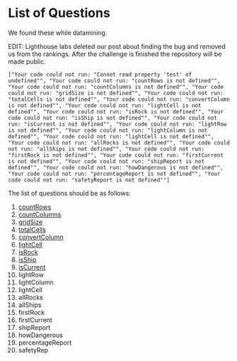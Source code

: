 # List of Questions

We found these while datamining.

EDIT: Lighthouse labs deleted our post about finding the bug and removed us from the rankings. After the challenge is finished the repository will be made public.

`
["Your code could not run: "Cannot read property 'test' of undefined"", "Your code could not run: "countRows is not defined"", "Your code could not run: "countColumns is not defined"", "Your code could not run: "gridSize is not defined"", "Your code could not run: "totalCells is not defined"", "Your code could not run: "convertColumn is not defined"", "Your code could not run: "lightCell is not defined"", "Your code could not run: "isRock is not defined"", "Your code could not run: "isShip is not defined"", "Your code could not run: "isCurrent is not defined"", "Your code could not run: "lightRow is not defined"", "Your code could not run: "lightColumn is not defined"", "Your code could not run: "lightCell is not defined"", "Your code could not run: "allRocks is not defined"", "Your code could not run: "allShips is not defined"", "Your code could not run: "firstRock is not defined"", "Your code could not run: "firstCurrent is not defined"", "Your code could not run: "shipReport is not defined"", "Your code could not run: "howDangerous is not defined"", "Your code could not run: "percentageReport is not defined"", "Your code could not run: "safetyReport is not defined""]
`

The list of questions should be as follows:

1. [countRows](https://github.com/bxio/LighthouseLabsCodingChallenge/blob/master/01.js)
2. [countColumns](https://github.com/bxio/LighthouseLabsCodingChallenge/blob/master/02.js)
3. [gridSize](https://github.com/bxio/LighthouseLabsCodingChallenge/blob/master/03.js)
4. [totalCells](https://github.com/bxio/LighthouseLabsCodingChallenge/blob/master/04.js)
5. [convertColumn](https://github.com/bxio/LighthouseLabsCodingChallenge/blob/master/05.js)
6. [lightCell](https://github.com/bxio/LighthouseLabsCodingChallenge/blob/master/06.js)
7. [isRock](https://github.com/bxio/LighthouseLabsCodingChallenge/blob/master/07.js)
8. [isShip](#)
9. [isCurrent](https://github.com/bxio/LighthouseLabsCodingChallenge/blob/master/08.js)
10. lightRow
11. lightColumn
12. lightCell
13. allRocks
14. allShips
15. firstRock
16. firstCurrent
17. shipReport
18. howDangerous
19. percentageReport
20. safetyRep
